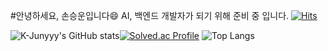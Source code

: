 #안녕하세요, 손승운입니다:smile:
AI, 백엔드 개발자가 되기 위해 준비 중 입니다. 
[![Hits](https://hits.seeyoufarm.com/api/count/incr/badge.svg?url=https%3A%2F%2Fgithub.com%2Fthstmddns&count_bg=%2379C83D&title_bg=%23555555&icon=&icon_color=%23E7E7E7&title=hits&edge_flat=false)](https://hits.seeyoufarm.com)

![K-Junyyy's GitHub stats](https://github-readme-stats.vercel.app/api?username=thstmddns&show_icons=true&theme=onedark)[![Solved.ac Profile](http://mazassumnida.wtf/api/v2/generate_badge?boj=thstmddns)](https://solved.ac/thstmddns/)
![Top Langs](https://github-readme-stats.vercel.app/api/top-langs/?username=thstmddns&layout=onedark&theme=onedark)
